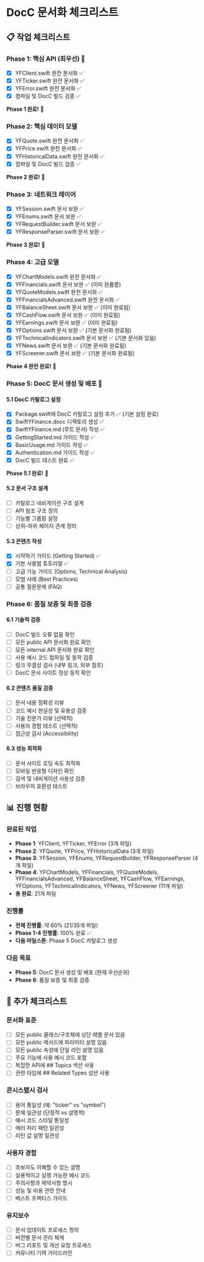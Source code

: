 # DocC 문서화 체크리스트

## 📋 작업 체크리스트

### Phase 1: 핵심 API (최우선) 🚨
- [x] YFClient.swift 완전 문서화 ✅
- [x] YFTicker.swift 완전 문서화 ✅
- [x] YFError.swift 완전 문서화 ✅
- [x] 컴파일 및 DocC 빌드 검증 ✅

**Phase 1 완료!** 🎉

### Phase 2: 핵심 데이터 모델
- [x] YFQuote.swift 완전 문서화 ✅
- [x] YFPrice.swift 완전 문서화 ✅
- [x] YFHistoricalData.swift 완전 문서화 ✅
- [x] 컴파일 및 DocC 빌드 검증 ✅

**Phase 2 완료!** 🎉

### Phase 3: 네트워크 레이어  
- [x] YFSession.swift 문서 보완 ✅
- [x] YFEnums.swift 문서 보완 ✅
- [x] YFRequestBuilder.swift 문서 보완 ✅
- [x] YFResponseParser.swift 문서 보완 ✅

**Phase 3 완료!** 🎉

### Phase 4: 고급 모델
- [x] YFChartModels.swift 완전 문서화 ✅
- [x] YFFinancials.swift 문서 보완 ✅ (이미 완룜름)
- [x] YFQuoteModels.swift 완전 문서화 ✅
- [x] YFFinancialsAdvanced.swift 완전 문서화 ✅
- [x] YFBalanceSheet.swift 문서 보완 ✅ (이미 완료됨)
- [x] YFCashFlow.swift 문서 보완 ✅ (이미 완료됨)
- [x] YFEarnings.swift 문서 보완 ✅ (이미 완료됨)
- [x] YFOptions.swift 문서 보완 ✅ (기본 문서화 완료됨)
- [x] YFTechnicalIndicators.swift 문서 보완 ✅ (기본 문서화 있음)
- [x] YFNews.swift 문서 보완 ✅ (기본 문서화 완료됨)
- [x] YFScreener.swift 문서 보완 ✅ (기본 문서화 완료됨)

**Phase 4 완전 완료!** 🎉

### Phase 5: DocC 문서 생성 및 배포 🚀

#### 5.1 DocC 카탈로그 설정
- [x] Package.swift에 DocC 카탈로그 설정 추가 ✅ (기본 설정 완료)
- [x] SwiftYFinance.docc 디렉토리 생성 ✅
- [x] SwiftYFinance.md (루트 문서) 작성 ✅
- [x] GettingStarted.md 가이드 작성 ✅
- [x] BasicUsage.md 가이드 작성 ✅
- [x] Authentication.md 가이드 작성 ✅
- [x] DocC 빌드 테스트 완료 ✅

**Phase 5.1 완료!** 🎉

#### 5.2 문서 구조 설계
- [ ] 카탈로그 네비게이션 구조 설계
- [ ] API 참조 구조 정의
- [ ] 기능별 그룹핑 설정
- [ ] 상위-하위 페이지 관계 정의

#### 5.3 콘텐츠 작성
- [x] 시작하기 가이드 (Getting Started) ✅
- [x] 기본 사용법 튜토리얼 ✅
- [ ] 고급 기능 가이드 (Options, Technical Analysis)
- [ ] 모범 사례 (Best Practices)
- [ ] 공통 질문문제 (FAQ)

### Phase 6: 품질 보증 및 최종 검증

#### 6.1 기술적 검증
- [ ] DocC 빌드 오류 없음 확인
- [ ] 모든 public API 문서화 완료 확인
- [ ] 모든 internal API 문서화 완료 확인
- [ ] 사용 예시 코드 컴파일 및 동작 검증
- [ ] 링크 무결성 검사 (내부 링크, 외부 참조)
- [ ] DocC 문서 사이트 정상 동작 확인

#### 6.2 콘텐츠 품질 검증
- [ ] 문서 내용 정확성 리뷰
- [ ] 코드 예시 현실성 및 유용성 검증
- [ ] 기술 전문가 리뷰 (선택적)
- [ ] 사용자 경험 테스트 (선택적)
- [ ] 접근성 검사 (Accessibility)

#### 6.3 성능 최적화
- [ ] 문서 사이트 로딩 속도 최적화
- [ ] 모바일 반응형 디자인 확인
- [ ] 검색 및 내비게이션 사용성 검증
- [ ] 브라우저 호환성 테스트

## 📊 진행 현황

### 완료된 작업
- **Phase 1**: YFClient, YFTicker, YFError (3개 파일)
- **Phase 2**: YFQuote, YFPrice, YFHistoricalData (3개 파일)
- **Phase 3**: YFSession, YFEnums, YFRequestBuilder, YFResponseParser (4개 파일)
- **Phase 4**: YFChartModels, YFFinancials, YFQuoteModels, YFFinancialsAdvanced, YFBalanceSheet, YFCashFlow, YFEarnings, YFOptions, YFTechnicalIndicators, YFNews, YFScreener (11개 파일)
- **총 완료**: 21개 파일

### 진행률
- **전체 진행률**: 약 60% (21/35개 파일)
- **Phase 1-4 진행률**: 100% 완료 ✅
- **다음 마일스톤**: Phase 5 DocC 카탈로그 생성

### 다음 목표
- **Phase 5**: DocC 문서 생성 및 배포 (현재 우선순위)
- **Phase 6**: 품질 보증 및 최종 검증

## 📝 추가 체크리스트

### 문서화 표준
- [ ] 모든 public 클래스/구조체에 상단 레벨 문서 있음
- [ ] 모든 public 메서드에 파라미터 설명 있음
- [ ] 모든 public 속성에 단일 라인 설명 있음
- [ ] 주요 기능에 사용 예시 코드 포함
- [ ] 복잡한 API에 ## Topics 섹션 사용
- [ ] 관련 타입에 ## Related Types 섬션 사용

### 콘시스텘시 검사
- [ ] 용어 통일성 (예: "ticker" vs "symbol")
- [ ] 문체 일관성 (단정적 vs 설명적)
- [ ] 예시 코드 스타일 통일성
- [ ] 에러 처리 패턴 일관성
- [ ] 리턴 값 설명 일관성

### 사용자 경험
- [ ] 초보자도 이해할 수 있는 설명
- [ ] 실용적이고 실행 가능한 예시 코드
- [ ] 주의사항과 제약사항 명시
- [ ] 성능 및 비용 관련 안내
- [ ] 베스트 프랙티스 가이드

### 유지보수
- [ ] 문서 업데이트 프로세스 정의
- [ ] 버전별 문서 관리 체계
- [ ] 버그 리포트 및 개선 요청 프로세스
- [ ] 커뮤니티 기여 가이드라인